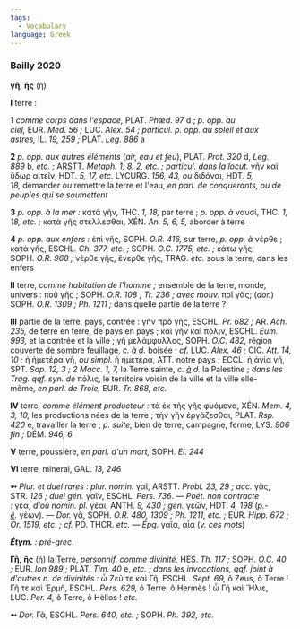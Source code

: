 ```yaml
---
tags:
  - Vocabulary
language: Greek
---
```

### Bailly 2020

**γῆ, ῆς** (ἡ)

**I** terre :

**1** _comme corps dans l'espace,_ PLAT. _Phæd. 97_ d ; _p. opp. au ciel,_ EUR. _Med. 56 ;_ LUC. _Alex. 54 ; particul. p. opp. au soleil et aux astres,_ IL. _19, 259 ;_ PLAT. _Leg. 886_ a

**2** _p. opp. aux autres éléments_ (_air, eau et feu_), PLAT. _Prot. 320_ d, _Leg. 889_ b, _etc. ;_ ARSTT. _Metaph. 1, 8, 2, etc. ; particul. dans la locut._ γῆν καὶ ὕδωρ αἰτεῖν, HDT. _5, 17, etc._ LYCURG. _156, 43, ou_ διδόναι, HDT. _5, 18,_ demander _ou_ remettre la terre et l'eau, _en parl. de conquérants, ou de peuples qui se soumettent_

**3** _p. opp. à la mer :_ κατὰ γῆν, THC. _1, 18,_ par terre ; _p. opp. à_ ναυσί, THC. _1, 18, etc. ;_ κατὰ γῆς στέλλεσθαι, XÉN. _An. 5, 6, 5,_ aborder à terre

**4** _p. opp. aux enfers :_ ἐπὶ γῆς, SOPH. _O.R. 416,_ sur terre, _p. opp. à_ νέρθε ; κατὰ γῆς, ESCHL. _Ch. 377, etc. ;_ SOPH. _O.C. 1775, etc. ;_ κάτω γῆς, SOPH. _O.R. 968 ;_ νέρθε γῆς, ἔνερθε γῆς, TRAG. _etc._ sous la terre, dans les enfers

**II** terre, _comme habitation de l'homme ;_ ensemble de la terre, monde, univers : ποῦ γῆς ; SOPH. _O.R. 108 ; Tr. 236 ; avec mouv._ ποῖ γᾶς; (_dor._) SOPH. _O.R. 1309 ; Ph. 1211 ;_ dans quelle partie de la terre ?

**III** partie de la terre, pays, contrée : γῆν πρὸ γῆς, ESCHL. _Pr. 682 ;_ AR. _Ach. 235,_ de terre en terre, de pays en pays ; καὶ γῆν καὶ πόλιν, ESCHL. _Eum. 993,_ et la contrée et la ville ; γῆ μελάμφυλλος, SOPH. _O.C. 482,_ région couverte de sombre feuillage, _c. [à](https://outils.biblissima.fr/en/eulexis-web/#) d._ boisée ; _cf._ LUC. _Alex. 46 ;_ CIC. _Att. 14, 10 ;_ ἡ ἡμετέρα γῆ, _ou simpl._ ἡ ἡμετέρα, ATT. notre pays ; ECCL. ἡ ἁγία γῆ, SPT. _Sap. 12, 3 ; 2 Macc. 1, 7,_ la Terre sainte, _c. [à](https://outils.biblissima.fr/en/eulexis-web/#) d._ la Palestine ; _dans les Trag. qqf. syn. de_ πόλις, le territoire voisin de la ville et la ville elle-même, _en parl. de Troie,_ EUR. _Tr. 868, etc._

**IV** terre, _comme élément producteur :_ τὰ ἐκ τῆς γῆς φυόμενα, XÉN. _Mem. 4, 3, 10,_ les productions nées de la terre ; τὴν γῆν ἐργάζεσθαι, PLAT. _Rsp. 420_ e, travailler la terre ; _p. suite,_ bien de terre, campagne, ferme, LYS. _906 fin ;_ DÉM. _946, 6_

**V** terre, poussière, _en parl. d'un mort,_ SOPH. _El. 244_

**VI** terre, minerai, GAL. _13, 246_

**➵** _Plur. et duel rares : plur. nomin._ γαῖ, ARSTT. _Probl. 23, 29 ; acc._ γᾶς, STR. _126 ; duel gén._ γαῖν, ESCHL. _Pers. 736_. — _Poét. non contracte :_ γέα, _d'où nomin. pl._ γέαι, ANTH. _9, 430 ; gén._ γεῶν, HDT. _4, 198_ (_p.-[ê](https://outils.biblissima.fr/en/eulexis-web/#)._ γέων). — _Dor._ γᾶ, SOPH. _O.R. 480, 1309 ; Ph. 1211, etc. ;_ EUR. _Hipp. 672 ; Or. 1519, etc. ; cf._ PD. THCR. _etc._ — _Épq._ γαῖα, αἶα (_v. ces mots_)

_**Étym.** : pré-grec_.

  
  

**Γῆ, ῆς** (ἡ) la Terre, _personnif. comme divinité,_ HÉS. _Th. 117 ;_ SOPH. _O.C. 40 ;_ EUR. _Ion 989 ;_ PLAT. _Tim. 40_ e, _etc. ; dans les invocations, qqf. joint à d'autres n. de divinités :_ ὦ Ζεῦ τε καὶ Γῆ, ESCHL. _Sept. 69,_ ô Zeus, ô Terre ! Γῆ τε καὶ Ἑρμῆ, ESCHL. _Pers. 629,_ ô Terre, ô Hermès ! ὦ Γῆ καὶ Ἥλιε, LUC. _Per. 4,_ ô Terre, ô Hèlios ! _etc._

**➵** _Dor._ Γᾶ, ESCHL. _Pers. 640, etc. ;_ SOPH. _Ph. 392, etc._